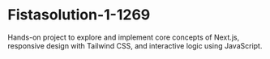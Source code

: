 # Fistasolution-1-1269
 Hands-on project to explore and implement core concepts of Next.js, responsive design with Tailwind CSS, and interactive logic using JavaScript.
